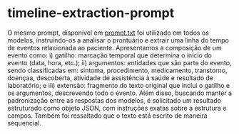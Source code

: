 # timeline-extraction-prompt
O mesmo prompt, disponível em [prompt.txt](prompt.txt) foi utilizado em todos os modelos, instruíndo-os a analisar o prontuário e extrair uma linha
do tempo de eventos relacionada ao paciente. Apresentamos a composição de um evento
como: i) gatilho: marcação temporal que determina o início do evento (data, hora, etc.);
ii) argumentos: entidades que são parte do evento, sendo classificadas em: sintoma,
procedimento, medicamento, transtorno, doençaa, descoberta, atividade de assistência à
saúde e resultado de laboratório; e iii) extensão: fragmento do texto original que inclui
o gatilho e os argumentos, descrevendo todo o evento. Além disso, buscando manter a
padronização entre as respostas dos modelos, é solicitado um resultado estruturado como
objeto JSON, com instruções exatas sobre a estrutura e campos. Também foi ressaltado
que o texto está escrito de maneira sequencial.
